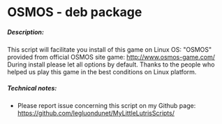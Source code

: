 # OSMOS - deb package

##### Description:
This script will facilitate you install of this game on Linux OS:
"OSMOS" provided from official OSMOS site game: http://www.osmos-game.com/
During install please let all options by default.
Thanks to the people who helped us play this game in the best conditions on Linux platform.

##### Technical notes:
- Please report issue concerning this script on my Github page:
https://github.com/legluondunet/MyLittleLutrisScripts/
